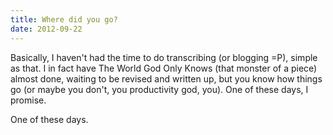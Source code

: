 ```yaml
---
title: Where did you go?
date: 2012-09-22
---
```


Basically, I haven't had the time to do transcribing (or blogging =P),
simple as that.  I in fact have The World God Only Knows (that monster
of a piece) almost done, waiting to be revised and written up, but you
know how things go (or maybe you don't, you productivity god, you).  One
of these days, I promise.

One of these days.
